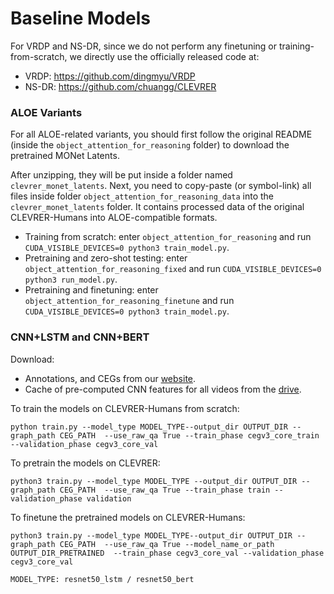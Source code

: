 # Baseline Models

For VRDP and NS-DR, since we do not perform any finetuning or training-from-scratch, we directly use the officially released code at:

- VRDP: https://github.com/dingmyu/VRDP
- NS-DR: https://github.com/chuangg/CLEVRER


### ALOE Variants

For all ALOE-related variants, you should first follow the original README (inside the `object_attention_for_reasoning` folder) to download the pretrained MONet Latents.

After unzipping, they will be put inside a folder named `clevrer_monet_latents`. Next, you need to copy-paste (or symbol-link) all files inside folder `object_attention_for_reasoning_data`
into the `clevrer_monet_latents` folder. It contains processed data of the original CLEVRER-Humans into ALOE-compatible formats.

- Training from scratch: enter `object_attention_for_reasoning` and run `CUDA_VISIBLE_DEVICES=0 python3 train_model.py`.
- Pretraining and zero-shot testing: enter `object_attention_for_reasoning_fixed` and run `CUDA_VISIBLE_DEVICES=0 python3 run_model.py`.
- Pretraining and finetuning: enter `object_attention_for_reasoning_finetune` and run `CUDA_VISIBLE_DEVICES=0 python3 train_model.py`.


### CNN+LSTM and CNN+BERT

Download: 
- Annotations, and CEGs from our [website](https://sites.google.com/stanford.edu/clevrer-humans/home). 
- Cache of pre-computed CNN features for all videos from the [drive](https://drive.google.com/drive/folders/1FQ4AsQnjjCqXe9_oschZ8xQebr5tcz8x?usp=sharing).

To train the models on CLEVRER-Humans from scratch:

`python train.py --model_type MODEL_TYPE--output_dir OUTPUT_DIR --graph_path CEG_PATH  --use_raw_qa True --train_phase cegv3_core_train --validation_phase cegv3_core_val`

To pretrain the models on CLEVRER:

`python3 train.py --model_type MODEL_TYPE --output_dir OUTPUT_DIR --graph_path CEG_PATH  --use_raw_qa True --train_phase train --validation_phase validation`

To finetune the pretrained models on CLEVRER-Humans:

`python3 train.py --model_type MODEL_TYPE--output_dir OUTPUT_DIR --graph_path CEG_PATH  --use_raw_qa True --model_name_or_path OUTPUT_DIR_PRETRAINED  --train_phase cegv3_core_val --validation_phase cegv3_core_val`

`MODEL_TYPE: resnet50_lstm / resnet50_bert`

